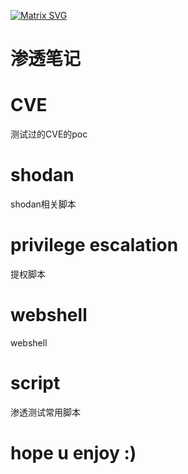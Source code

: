 [![Matrix SVG](https://raw.githubusercontent.com/rodrigograca31/rodrigograca31/master/matrix.svg)](https://www.youtube.com/watch?v=SDkAGkd4NLc)

# 渗透笔记
  
# CVE

测试过的CVE的poc

# shodan

shodan相关脚本

# privilege escalation

提权脚本

# webshell

webshell

# script

渗透测试常用脚本

# hope u enjoy :)
